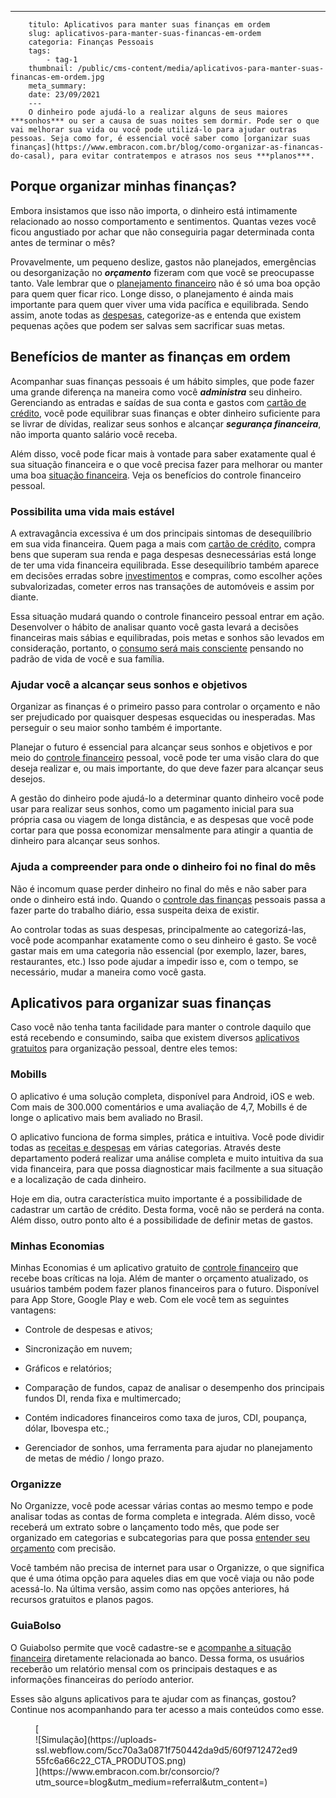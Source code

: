 ---
        titulo: Aplicativos para manter suas finanças em ordem
        slug: aplicativos-para-manter-suas-financas-em-ordem
        categoria: Finanças Pessoais
        tags:
            - tag-1
        thumbnail: /public/cms-content/media/aplicativos-para-manter-suas-financas-em-ordem.jpg
        meta_summary: 
        date: 23/09/2021
        ---
        O dinheiro pode ajudá-lo a realizar alguns de seus maiores ***sonhos*** ou ser a causa de suas noites sem dormir. Pode ser o que vai melhorar sua vida ou você pode utilizá-lo para ajudar outras pessoas. Seja como for, é essencial você saber como [organizar suas finanças](https://www.embracon.com.br/blog/como-organizar-as-financas-do-casal), para evitar contratempos e atrasos nos seus ***planos***.

Porque organizar minhas finanças? 
----------------------------------

Embora insistamos que isso não importa, o dinheiro está intimamente relacionado ao nosso comportamento e sentimentos. Quantas vezes você ficou angustiado por achar que não conseguiria pagar determinada conta antes de terminar o mês?

Provavelmente, um pequeno deslize, gastos não planejados, emergências ou desorganização no ***orçamento*** fizeram com que você se preocupasse tanto. Vale lembrar que o [planejamento financeiro](https://www.embracon.com.br/blog/planejamento-financeiro-um-guia-para-as-financas-nao-sairem-de-controle) não é só uma boa opção para quem quer ficar rico. Longe disso, o planejamento é ainda mais importante para quem quer viver uma vida pacífica e equilibrada. Sendo assim, anote todas as [despesas](https://www.embracon.com.br/blog/quais-sao-as-despesas-superfluas-que-podem-ser-cortadas-do-dia-a-dia), categorize-as e entenda que existem pequenas ações que podem ser salvas sem sacrificar suas metas.

Benefícios de manter as finanças em ordem 
------------------------------------------

Acompanhar suas finanças pessoais é um hábito simples, que pode fazer uma grande diferença na maneira como você ***administra*** seu dinheiro. Gerenciando as entradas e saídas de sua conta e gastos com [cartão de crédito](https://www.embracon.com.br/blog/divida-de-cartao-de-credito-como-sair-dela-e-nao-entrar-mais), você pode equilibrar suas finanças e obter dinheiro suficiente para se livrar de dívidas, realizar seus sonhos e alcançar ***segurança financeira***, não importa quanto salário você receba.

Além disso, você pode ficar mais à vontade para saber exatamente qual é sua situação financeira e o que você precisa fazer para melhorar ou manter uma boa [situação financeira](https://www.embracon.com.br/blog/importancia-de-um-bom-controle-financeiro). Veja os benefícios do controle financeiro pessoal.

### Possibilita uma vida mais estável 

A extravagância excessiva é um dos principais sintomas de desequilíbrio em sua vida financeira. Quem paga a mais com [cartão de crédito](https://www.embracon.com.br/blog/divida-de-cartao-de-credito-como-sair-dela-e-nao-entrar-mais), compra bens que superam sua renda e paga despesas desnecessárias está longe de ter uma vida financeira equilibrada. Esse desequilíbrio também aparece em decisões erradas sobre [investimentos](https://www.embracon.com.br/blog/diversificar-investimentos-financeiros-e-possivel) e compras, como escolher ações subvalorizadas, cometer erros nas transações de automóveis e assim por diante.

Essa situação mudará quando o controle financeiro pessoal entrar em ação. Desenvolver o hábito de analisar quanto você gasta levará a decisões financeiras mais sábias e equilibradas, pois metas e sonhos são levados em consideração, portanto, o [consumo será mais consciente](https://www.embracon.com.br/blog/habitos-de-consumo-antes-durante-e-pos-pandemia) pensando no padrão de vida de você e sua família.

### Ajudar você a alcançar seus sonhos e objetivos 

Organizar as finanças é o primeiro passo para controlar o orçamento e não ser prejudicado por quaisquer despesas esquecidas ou inesperadas. Mas perseguir o seu maior sonho também é importante.

Planejar o futuro é essencial para alcançar seus sonhos e objetivos e por meio do [controle financeiro](https://www.embracon.com.br/blog/importancia-de-um-bom-controle-financeiro) pessoal, você pode ter uma visão clara do que deseja realizar e, ou mais importante, do que deve fazer para alcançar seus desejos.

A gestão do dinheiro pode ajudá-lo a determinar quanto dinheiro você pode usar para realizar seus sonhos, como um pagamento inicial para sua própria casa ou viagem de longa distância, e as despesas que você pode cortar para que possa economizar mensalmente para atingir a quantia de dinheiro para alcançar seus sonhos.

### Ajuda a compreender para onde o dinheiro foi no final do mês 

Não é incomum quase perder dinheiro no final do mês e não saber para onde o dinheiro está indo. Quando o [controle das finanças](https://www.embracon.com.br/blog/planejamento-financeiro-um-guia-para-as-financas-nao-sairem-de-controle) pessoais passa a fazer parte do trabalho diário, essa suspeita deixa de existir.

Ao controlar todas as suas despesas, principalmente ao categorizá-las, você pode acompanhar exatamente como o seu dinheiro é gasto. Se você gastar mais em uma categoria não essencial (por exemplo, lazer, bares, restaurantes, etc.) Isso pode ajudar a impedir isso e, com o tempo, se necessário, mudar a maneira como você gasta.

Aplicativos para organizar suas finanças 
-----------------------------------------

Caso você não tenha tanta facilidade para manter o controle daquilo que está recebendo e consumindo, saiba que existem diversos [aplicativos gratuitos](https://www.embracon.com.br/blog/4-aplicativos-de-financas-para-te-ajudar-a-economizar-mais-dinheiro) para organização pessoal, dentre eles temos:

### Mobills 

O aplicativo é uma solução completa, disponível para Android, iOS e web. Com mais de 300.000 comentários e uma avaliação de 4,7, Mobills é de longe o aplicativo mais bem avaliado no Brasil.

O aplicativo funciona de forma simples, prática e intuitiva. Você pode dividir todas as [receitas e despesas](https://www.embracon.com.br/blog/como-identificar-e-eliminar-gastos-desnecessarios) em várias categorias. Através deste departamento poderá realizar uma análise completa e muito intuitiva da sua vida financeira, para que possa diagnosticar mais facilmente a sua situação e a localização de cada dinheiro.

Hoje em dia, outra característica muito importante é a possibilidade de cadastrar um cartão de crédito. Desta forma, você não se perderá na conta. Além disso, outro ponto alto é a possibilidade de definir metas de gastos.

### Minhas Economias 

Minhas Economias é um aplicativo gratuito de [controle financeiro](https://www.embracon.com.br/blog/a-importancia-de-organizar-e-fazer-um-orcamento-pessoal) que recebe boas críticas na loja. Além de manter o orçamento atualizado, os usuários também podem fazer planos financeiros para o futuro. Disponível para App Store, Google Play e web. Com ele você tem as seguintes vantagens:

- Controle de despesas e ativos;
- Sincronização em nuvem;
- Gráficos e relatórios;
- Comparação de fundos, capaz de analisar o desempenho dos principais fundos DI, renda fixa e multimercado;

- Contém indicadores financeiros como taxa de juros, CDI, poupança, dólar, Ibovespa etc.;
- Gerenciador de sonhos, uma ferramenta para ajudar no planejamento de metas de médio / longo prazo.

### Organizze 

No Organizze, você pode acessar várias contas ao mesmo tempo e pode analisar todas as contas de forma completa e integrada. Além disso, você receberá um extrato sobre o lançamento todo mês, que pode ser organizado em categorias e subcategorias para que possa [entender seu orçamento](https://www.embracon.com.br/blog/como-juntar-dinheiro-ainda-este-ano) com precisão.

Você também não precisa de internet para usar o Organizze, o que significa que é uma ótima opção para aqueles dias em que você viaja ou não pode acessá-lo. Na última versão, assim como nas opções anteriores, há recursos gratuitos e planos pagos.

### GuiaBolso 

O Guiabolso permite que você cadastre-se e [acompanhe a situação financeira](https://www.embracon.com.br/blog/afinal-quais-sao-as-diferencas-entre-poupar-economizar-e-investir) diretamente relacionada ao banco. Dessa forma, os usuários receberão um relatório mensal com os principais destaques e as informações financeiras do período anterior.

Esses são alguns aplicativos para te ajudar com as finanças, gostou? Continue nos acompanhando para ter acesso a mais conteúdos como esse.

<figure class="w-richtext-figure-type-image w-richtext-align-center">[<div>![Simulação](https://uploads-ssl.webflow.com/5cc70a3a0871f750442da9d5/60f9712472ed955fc6a66c22_CTA_PRODUTOS.png)</div>](https://www.embracon.com.br/consorcio/?utm_source=blog&utm_medium=referral&utm_content=)</figure>
        